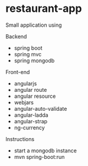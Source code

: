 # restaurant-app

Small application using

Backend
- spring boot
- spring mvc
- spring mongodb

Front-end
- angularjs
- angular route
- angular resource
- webjars
- angular-auto-validate
- angular-ladda
- angular-strap
- ng-currency

Instructions
 - start a mongodb instance
 - mvn spring-boot:run
